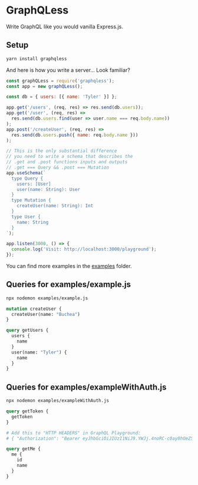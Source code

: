 # GraphQLess

Write GraphQL like you would vanilla Express.js.

## Setup

```bash
yarn install graphqless
```

And here is how you write a server... Look familiar?

```jsx
const graphQLess = require('graphqless');
const app = new graphQLess();

const db = { users: [{ name: 'Tyler' }] };

app.get('/users', (req, res) => res.send(db.users));
app.get('/user', (req, res) =>
  res.send(db.users.find(user => user.name === req.body.name))
);
app.post('/createUser', (req, res) =>
  res.send(db.users.push({ name: req.body.name }))
);

// This is the only substantial difference
// you need to write a schema that describes the
// .get and .post functions inputs and outputs
// .get === Query && .post === Mutation
app.useSchema(`
  type Query {
    users: [User]
    user(name: String): User
  }
  type Mutation {
    createUser(name: String): Int
  }
  type User {
    name: String
  }
`);

app.listen(3000, () => {
  console.log('Visit: http://localhost:3000/playground');
});
```

You can find more examples in the [examples](/examples) folder.

## Queries for examples/example.js

```bash
npx nodemon examples/example.js
```

```graphql
mutation createUser {
  createUser(name: "Buchea")
}

query getUsers {
  users {
    name
  }
  user(name: "Tyler") {
    name
  }
}
```

## Queries for examples/exampleWithAuth.js

```bash
npx nodemon examples/exampleWithAuth.js
```

```graphql
query getToken {
  getToken
}

# Add this to "HTTP HEADERS" in GraphQL Playground:
# { "Authorization": "Bearer eyJhbGciOiJIUzI1NiJ9.YWJj.4noRC-c0ay0hOeZ5Cgc80MVS0P4p4FrR2lJFzMNSnE4" }

query getMe {
  me {
    id
    name
  }
}
```
